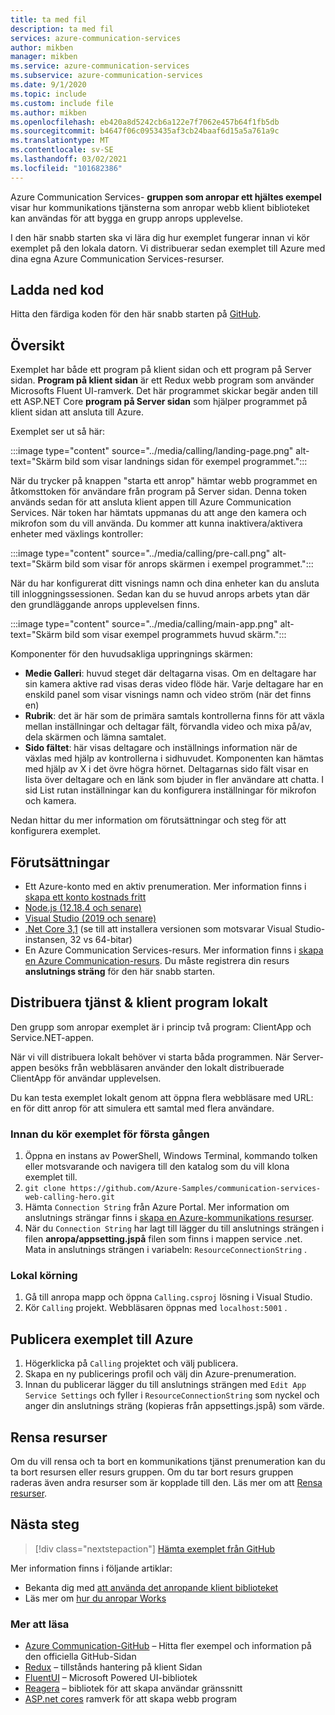 ```yaml
---
title: ta med fil
description: ta med fil
services: azure-communication-services
author: mikben
manager: mikben
ms.service: azure-communication-services
ms.subservice: azure-communication-services
ms.date: 9/1/2020
ms.topic: include
ms.custom: include file
ms.author: mikben
ms.openlocfilehash: eb420a8d5242cb6a122e7f7062e457b64f1fb5db
ms.sourcegitcommit: b4647f06c0953435af3cb24baaf6d15a5a761a9c
ms.translationtype: MT
ms.contentlocale: sv-SE
ms.lasthandoff: 03/02/2021
ms.locfileid: "101682386"
---
```

Azure Communication Services- **gruppen som anropar ett hjältes exempel** visar hur kommunikations tjänsterna som anropar webb klient biblioteket kan användas för att bygga en grupp anrops upplevelse.

I den här snabb starten ska vi lära dig hur exemplet fungerar innan vi kör exemplet på den lokala datorn. Vi distribuerar sedan exemplet till Azure med dina egna Azure Communication Services-resurser.

## <a name="download-code"></a>Ladda ned kod

Hitta den färdiga koden för den här snabb starten på [GitHub](https://github.com/Azure-Samples/communication-services-web-calling-hero).

## <a name="overview"></a>Översikt

Exemplet har både ett program på klient sidan och ett program på Server sidan. **Program på klient sidan** är ett Redux webb program som använder Microsofts Fluent UI-ramverk. Det här programmet skickar begär anden till ett ASP.NET Core **program på Server sidan** som hjälper programmet på klient sidan att ansluta till Azure.

Exemplet ser ut så här:

:::image type="content" source="../media/calling/landing-page.png" alt-text="Skärm bild som visar landnings sidan för exempel programmet.":::

När du trycker på knappen "starta ett anrop" hämtar webb programmet en åtkomsttoken för användare från program på Server sidan. Denna token används sedan för att ansluta klient appen till Azure Communication Services. När token har hämtats uppmanas du att ange den kamera och mikrofon som du vill använda. Du kommer att kunna inaktivera/aktivera enheter med växlings kontroller:

:::image type="content" source="../media/calling/pre-call.png" alt-text="Skärm bild som visar för anrops skärmen i exempel programmet.":::

När du har konfigurerat ditt visnings namn och dina enheter kan du ansluta till inloggningssessionen. Sedan kan du se huvud anrops arbets ytan där den grundläggande anrops upplevelsen finns.

:::image type="content" source="../media/calling/main-app.png" alt-text="Skärm bild som visar exempel programmets huvud skärm.":::

Komponenter för den huvudsakliga uppringnings skärmen:

- **Medie Galleri**: huvud steget där deltagarna visas. Om en deltagare har sin kamera aktive rad visas deras video flöde här. Varje deltagare har en enskild panel som visar visnings namn och video ström (när det finns en)
- **Rubrik**: det är här som de primära samtals kontrollerna finns för att växla mellan inställningar och deltagar fält, förvandla video och mixa på/av, dela skärmen och lämna samtalet.
- **Sido fältet**: här visas deltagare och inställnings information när de växlas med hjälp av kontrollerna i sidhuvudet. Komponenten kan hämtas med hjälp av X i det övre högra hörnet. Deltagarnas sido fält visar en lista över deltagare och en länk som bjuder in fler användare att chatta. I sid List rutan inställningar kan du konfigurera inställningar för mikrofon och kamera.

Nedan hittar du mer information om förutsättningar och steg för att konfigurera exemplet.

## <a name="prerequisites"></a>Förutsättningar

- Ett Azure-konto med en aktiv prenumeration. Mer information finns i [skapa ett konto kostnads fritt](https://azure.microsoft.com/free/?WT.mc_id=A261C142F)
- [Node.js (12.18.4 och senare)](https://nodejs.org/en/download/)
- [Visual Studio (2019 och senare)](https://visualstudio.microsoft.com/vs/)
- [.Net Core 3,1](https://dotnet.microsoft.com/download/dotnet-core/3.1) (se till att installera versionen som motsvarar Visual Studio-instansen, 32 vs 64-bitar)
- En Azure Communication Services-resurs. Mer information finns i [skapa en Azure Communication-resurs](../../quickstarts/create-communication-resource.md). Du måste registrera din resurs **anslutnings sträng** för den här snabb starten.

## <a name="locally-deploy-the-service--client-applications"></a>Distribuera tjänst & klient program lokalt

Den grupp som anropar exemplet är i princip två program: ClientApp och Service.NET-appen.

När vi vill distribuera lokalt behöver vi starta båda programmen. När Server-appen besöks från webbläsaren använder den lokalt distribuerade ClientApp för användar upplevelsen.

Du kan testa exemplet lokalt genom att öppna flera webbläsare med URL: en för ditt anrop för att simulera ett samtal med flera användare.

### <a name="before-running-the-sample-for-the-first-time"></a>Innan du kör exemplet för första gången

1. Öppna en instans av PowerShell, Windows Terminal, kommando tolken eller motsvarande och navigera till den katalog som du vill klona exemplet till.
2. `git clone https://github.com/Azure-Samples/communication-services-web-calling-hero.git`
3. Hämta `Connection String` från Azure Portal. Mer information om anslutnings strängar finns i [skapa en Azure-kommunikations resurser](../../quickstarts/create-communication-resource.md).
4. När du `Connection String` har lagt till lägger du till anslutnings strängen i filen **anropa/appsetting.jspå** filen som finns i mappen service .net. Mata in anslutnings strängen i variabeln: `ResourceConnectionString` .

### <a name="local-run"></a>Lokal körning

1. Gå till anropa mapp och öppna `Calling.csproj` lösning i Visual Studio.
2. Kör `Calling` projekt. Webbläsaren öppnas med `localhost:5001` .

## <a name="publish-the-sample-to-azure"></a>Publicera exemplet till Azure

1. Högerklicka på `Calling` projektet och välj publicera.
2. Skapa en ny publicerings profil och välj din Azure-prenumeration.
3. Innan du publicerar lägger du till anslutnings strängen med `Edit App Service Settings` och fyller i `ResourceConnectionString` som nyckel och anger din anslutnings sträng (kopieras från appsettings.jspå) som värde.

## <a name="clean-up-resources"></a>Rensa resurser

Om du vill rensa och ta bort en kommunikations tjänst prenumeration kan du ta bort resursen eller resurs gruppen. Om du tar bort resurs gruppen raderas även andra resurser som är kopplade till den. Läs mer om att [Rensa resurser](../../quickstarts/create-communication-resource.md#clean-up-resources).

## <a name="next-steps"></a>Nästa steg

>[!div class="nextstepaction"]
>[Hämta exemplet från GitHub](https://github.com/Azure-Samples/communication-services-web-calling-hero)

Mer information finns i följande artiklar:

- Bekanta dig med [att använda det anropande klient biblioteket](../../quickstarts/voice-video-calling/calling-client-samples.md)
- Läs mer om [hur du anropar Works](../../concepts/voice-video-calling/about-call-types.md)

### <a name="additional-reading"></a>Mer att läsa

- [Azure Communication-GitHub](https://github.com/Azure/communication) – Hitta fler exempel och information på den officiella GitHub-Sidan
- [Redux](https://redux.js.org/) – tillstånds hantering på klient Sidan
- [FluentUI](https://aka.ms/fluent-ui) – Microsoft Powered UI-bibliotek
- [Reagera](https://reactjs.org/) – bibliotek för att skapa användar gränssnitt
- [ASP.net cores](/aspnet/core/introduction-to-aspnet-core?preserve-view=true&view=aspnetcore-3.1) ramverk för att skapa webb program
